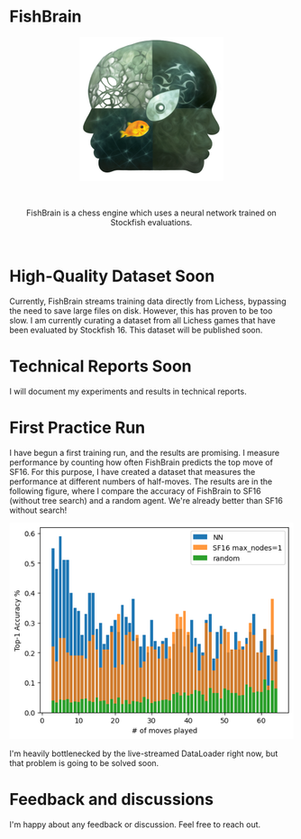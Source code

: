 # FishBrain

<div align="center">
    <img src="img/logo_alpha_4.png" alt="Logo" width="256" height="256">
</div>

&nbsp;
&nbsp;

<div align="center">
FishBrain is a chess engine which uses a neural network trained on Stockfish evaluations.
</div>

&nbsp;
&nbsp;
# High-Quality Dataset Soon
Currently, FishBrain streams training data directly from Lichess, bypassing the need to save large files on disk. However, this has proven to be too slow. I am currently curating a dataset from all Lichess games that have been evaluated by Stockfish 16. This dataset will be published soon.

# Technical Reports Soon
I will document my experiments and results in technical reports.

# First Practice Run
I have begun a first training run, and the results are promising. I measure performance by counting how often FishBrain predicts the top move of SF16. For this purpose, I have created a dataset that measures the performance at different numbers of half-moves.
The results are in the following figure, where I compare the accuracy of FishBrain to SF16 (without tree search) and a random agent. We're already better than SF16 without search!

<div align="center">
    <img src="benchmark/sf_0node_accuracy.png" alt="FishBrain Benchmark Results">
</div>

I'm heavily bottlenecked by the live-streamed DataLoader right now, but that problem is going to be solved soon.

# Feedback and discussions
I'm happy about any feedback or discussion. Feel free to reach out.
